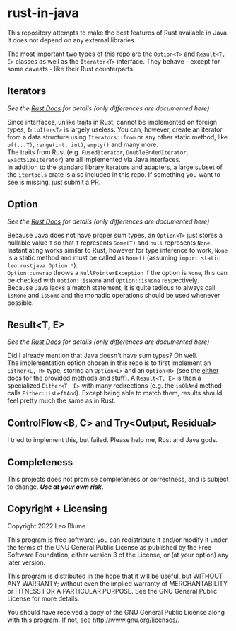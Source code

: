 # rust-in-java

This repository attempts to make the best features of Rust
available in Java. It does not depend on any external libraries.

The most important two types of this repo are the `Option<T>` and `Result<T, E>` classes as well as the `Iterator<T>`
interface. They behave - except for some caveats - like their Rust counterparts.

## Iterators

*See the [Rust Docs](https://doc.rust-lang.org/std/iter/index.html) for details (only differences are documented here)*

Since interfaces, unlike traits in Rust, cannot be implemented on foreign types,
`IntoIter<T>` is largely useless. You can, however, create an iterator from a data structure using
`Iterators::from` or any other static method, like `of(...T)`, `range(int, int)`, `empty()`
and many more.  
The traits from Rust (e.g. `FusedIterator`, `DoubleEndedIterator`, `ExactSizeIterator`) are all implemented via Java
interfaces.  
In addition to the standard library iterators and adapters, a large subset of the `itertools` crate
is also included in this repo. If something you want to see is missing, just submit a PR.

## Option<T>

*See the [Rust Docs](https://doc.rust-lang.org/std/option/index.html) for details (only differences are documented
here)*

Because Java does not have proper sum types, an `Option<T>`
just stores a nullable value `T` so that `T` represents `Some(T)` and `null` represents `None`.  
Instantiating works similar to Rust, however for type inference to work, `None` is a static method and must be called
as `None()` (assuming `import static leo.rustjava.Option.*`).  
`Option::unwrap` throws a `NullPointerException` if the option is `None`, this can be checked with `Option::isNone` and
`Option::isNone` respectively.  
Because Java lacks a match statement, it is quite tedious to always call `isNone` and
`isSome` and the monadic operations should be used whenever possible.

## Result<T, E>

*See the [Rust Docs](https://doc.rust-lang.org/std/result/index.html) for details (only differences are documented
here)*

Did I already mention that Java doesn't have sum types? Oh well.   
The implementation option chosen in this repo is to first implement an `Either<L, R>` type, storing
an `Option<L>` and an `Option<R>` (see the [either](https://docs.rs/either/latest/either/enum.Either.html) docs for
the provided methods and stuff). A `Result<T, E>` is then a specialized `Either<T, E>` with many redirections
(e.g. the `isOkAnd` method calls `Either::isLeftAnd`). Except being able to match them, results should feel pretty much
the same as in Rust.

## ControlFlow<B, C> and Try<Output, Residual>

I tried to implement this, but failed. Please help me, Rust and Java gods.

## Completeness

This projects does not promise completeness or correctness, and is subject to change. ***Use at your own risk.***

## Copyright + Licensing

Copyright 2022 Leo Blume

This program is free software: you can redistribute it and/or modify
it under the terms of the GNU General Public License as published by
the Free Software Foundation, either version 3 of the License, or
(at your option) any later version.

This program is distributed in the hope that it will be useful,
but WITHOUT ANY WARRANTY; without even the implied warranty of
MERCHANTABILITY or FITNESS FOR A PARTICULAR PURPOSE. See the
GNU General Public License for more details.

You should have received a copy of the GNU General Public License
along with this program. If not, see <http://www.gnu.org/licenses/>.

